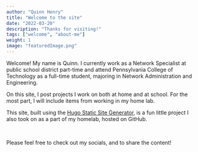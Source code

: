 ```yaml
---
author: "Quinn Henry"
title: "Welcome to the site"
date: "2022-03-20"
description: "Thanks for visiting!"
tags: ["welcome", "about-me"]
weight: 1
image: "featuredImage.png"
---
```


Welcome! My name is Quinn. I currently work as a Network Specialist at public school district part-time and attend Pennsylvania College of Technology as a full-time student, majoring in Network Administration and Engineering.

On this site, I post projects I work on both at home and at school. For the most part, I will include items from working in my home lab.

This site, built using the [Hugo Static Site Generator](https://gohugo.io), is a fun little project I also took on as a part of my homelab, hosted on GitHub.

&nbsp;

Please feel free to check out my socials, and to share the content!